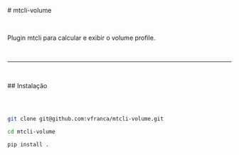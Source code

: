 \# mtcli-volume

&nbsp; 

Plugin mtcli para calcular e exibir o volume profile.

&nbsp; 

---

&nbsp; 

\## Instalação

&nbsp; 

```bash

git clone git@github.com:vfranca/mtcli-volume.git

cd mtcli-volume

pip install .

```



